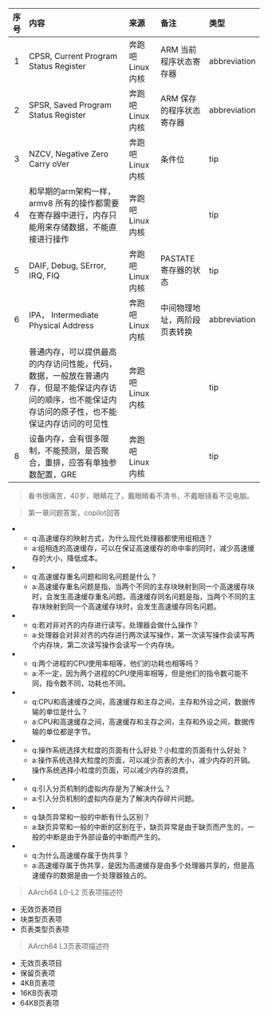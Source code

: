 | 序号 | 内容                                                                          | 来源         | 备注             | 类型           |
|:--:|:----------------------------------------------------------------------------|:-----------|:---------------|:-------------|
| 1  | CPSR, Current Program Status Register                                       | 奔跑吧Linux内核 | ARM 当前程序状态寄存器  | abbreviation |
| 2  | SPSR, Saved Program Status Register                                         | 奔跑吧Linux内核 | ARM 保存的程序状态寄存器 | abbreviation |
| 3  | NZCV, Negative Zero Carry oVer                                              | 奔跑吧Linux内核 | 条件位            | tip          |
| 4  | 和早期的arm架构一样，armv8 所有的操作都需要在寄存器中进行，内存只能用来存储数据，不能直接进行操作                       | 奔跑吧Linux内核 |                | tip          |
| 5  | DAIF, Debug, SError, IRQ, FIQ                                               | 奔跑吧Linux内核 | PASTATE 寄存器的状态 | tip          |
| 6  | IPA， Intermediate Physical Address                                          | 奔跑吧Linux内核 | 中间物理地址，两阶段页表转换 | abbreviation |
| 7  | 普通内存，可以提供最高的内存访问性能，代码，数据，一般放在普通内存，但是不能保证内存访问的顺序，也不能保证内存访问的原子性，也不能保证内存访问的可见性 | 奔跑吧Linux内核 |                | tip          |
| 8  | 设备内存，会有很多限制，不能预测，是否聚合，重排，应答有单独参数配置，GRE|      奔跑吧Linux内核      | | tip|



> 看书很痛苦，40岁，眼睛花了，戴眼睛看不清书，不戴眼镜看不见电脑。

> 第一章问题答案，copilot回答

- + q:高速缓存的映射方式，为什么现代处理器都使用组相连？
  + a:组相连的高速缓存，可以在保证高速缓存的命中率的同时，减少高速缓存的大小，降低成本。
- + q:高速缓存重名问题和同名问题是什么？
  + a:高速缓存重名问题是指，当两个不同的主存块映射到同一个高速缓存块时，会发生高速缓存重名问题。高速缓存同名问题是指，当两个不同的主存块映射到同一个高速缓存块时，会发生高速缓存同名问题。
- + q:若对非对齐的内存进行读写，处理器会做什么操作？
  + a:处理器会对非对齐的内存进行两次读写操作，第一次读写操作会读写两个内存块，第二次读写操作会读写一个内存块。
- + q:两个进程的CPU使用率相等，他们的功耗也相等吗？
  + a:不一定，因为两个进程的CPU使用率相等，但是他们的指令数可能不同，指令数不同，功耗也不同。  
- + q:CPU和高速缓存之间，高速缓存和主存之间，主存和外设之间，数据传输的单位是什么？
  + a:CPU和高速缓存之间，高速缓存和主存之间，主存和外设之间，数据传输的单位都是字节。
- + q:操作系统选择大粒度的页面有什么好处？小粒度的页面有什么好处？
  + a:操作系统选择大粒度的页面，可以减少页表的大小，减少内存的开销。操作系统选择小粒度的页面，可以减少内存的浪费。
- + q:引入分页机制的虚拟内存是为了解决什么？
  + a:引入分页机制的虚拟内存是为了解决内存碎片问题。
- + q:缺页异常和一般的中断有什么区别？
  + a:缺页异常和一般的中断的区别在于，缺页异常是由于缺页而产生的，一般的中断是由于外部设备的中断而产生的。
- + q:为什么高速缓存属于伪共享？
  + a:高速缓存属于伪共享，是因为高速缓存是由多个处理器共享的，但是高速缓存的数据是由一个处理器独占的。
  
> AArch64 L0-L2 页表项描述符
- 无效页表项目
- 块类型页表项
- 页表类型页表项

> AArch64 L3页表项描述符
- 无效页表项目
- 保留页表项
- 4KB页表项
- 16KB页表项
- 64KB页表项